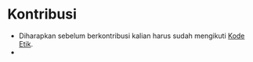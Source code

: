 # Kontribusi

- Diharapkan sebelum berkontribusi kalian harus sudah mengikuti [Kode Etik](CODE_OF_CONDUCT.md).
- 
